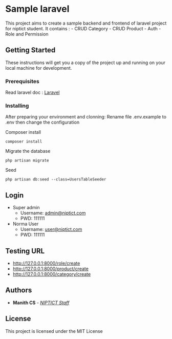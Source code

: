 # Sample laravel

This project aims to create a sample backend and frontend of laravel project for niptict student. 
It contains :
    - CRUD Category
    - CRUD Product
    - Auth
    - Role and Permission

## Getting Started

These instructions will get you a copy of the project up and running on your local machine for development.

### Prerequisites

Read laravel doc : [Laravel](https://laravel.com/docs/5.5)

### Installing

After preparing your environment and clonning:
Rename file .env.example to .env then change the configuration

Composer install
```
composer install
```
Migrate the database

```
php artisan migrate
```
Seed
```
php artisan db:seed --class=UsersTableSeeder
```

## Login

* Super admin 
    * Username:  admin@niptict.com
    * PWD: 111111
* Norma User
    * Username: user@niptict.com
    * PWD: 111111
    
## Testing URL
* <http://127.0.0.1:8000/role/create>
* <http://127.0.0.1:8000/product/create>
* <http://127.0.0.1:8000/category/create>

## Authors

* **Manith CS** - *[NIPTICT Staff](http://niptict.edu.kh)*

## License

This project is licensed under the MIT License
